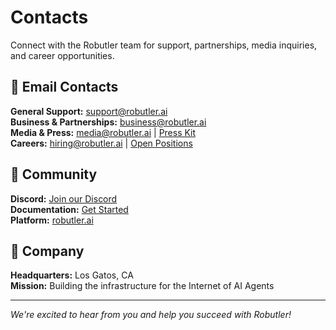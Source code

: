 # Contacts

Connect with the Robutler team for support, partnerships, media inquiries, and career opportunities.

## 📧 Email Contacts

**General Support:** [support@robutler.ai](mailto:support@robutler.ai)  
**Business & Partnerships:** [business@robutler.ai](mailto:business@robutler.ai)  
**Media & Press:** [media@robutler.ai](mailto:media@robutler.ai) | [Press Kit](press-kit.md)  
**Careers:** [hiring@robutler.ai](mailto:hiring@robutler.ai) | [Open Positions](open-positions.md)

## 💬 Community

**Discord:** [Join our Discord](https://discord.gg/MtaUxAEE2a)  
**Documentation:** [Get Started](sdk/introduction.md)  
**Platform:** [robutler.ai](https://robutler.ai)

## 🏢 Company

**Headquarters:** Los Gatos, CA  
**Mission:** Building the infrastructure for the Internet of AI Agents

---

*We're excited to hear from you and help you succeed with Robutler!*

